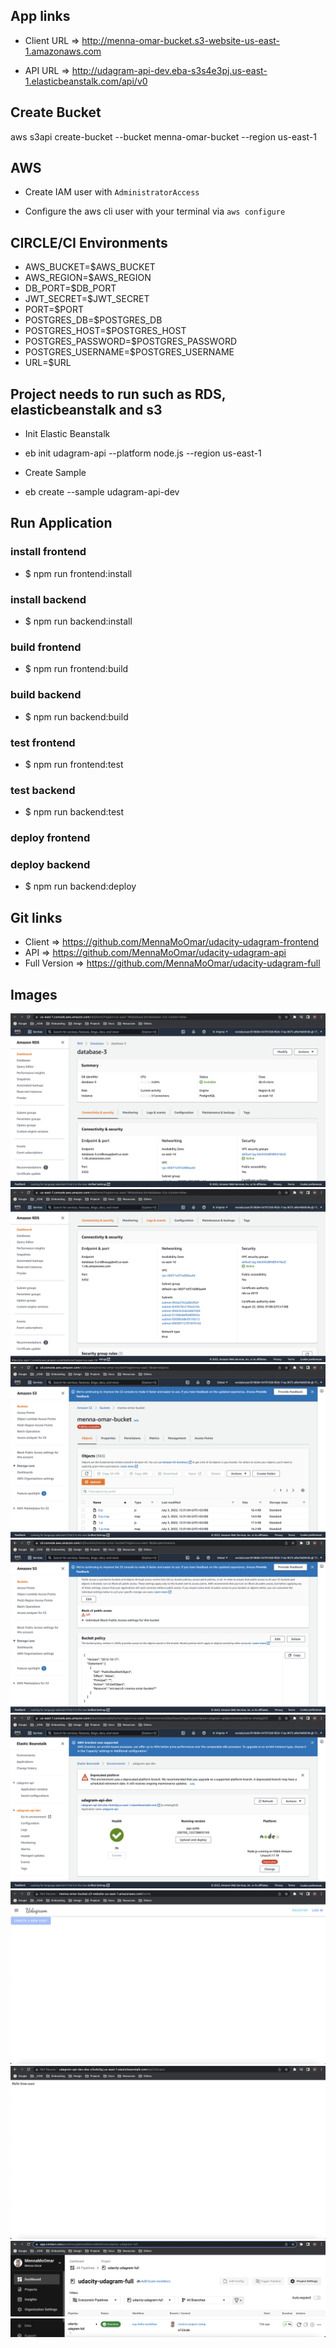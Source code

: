 ## App links

- Client URL => http://menna-omar-bucket.s3-website-us-east-1.amazonaws.com

- API URL => http://udagram-api-dev.eba-s3s4e3pj.us-east-1.elasticbeanstalk.com/api/v0


## Create Bucket
aws s3api create-bucket --bucket menna-omar-bucket --region us-east-1


## AWS
- Create IAM user with `AdministratorAccess`

- Configure the aws cli user with your terminal via `aws configure`

## CIRCLE/CI Environments
- AWS_BUCKET=$AWS_BUCKET
- AWS_REGION=$AWS_REGION
- DB_PORT=$DB_PORT
- JWT_SECRET=$JWT_SECRET
- PORT=$PORT
- POSTGRES_DB=$POSTGRES_DB
- POSTGRES_HOST=$POSTGRES_HOST
- POSTGRES_PASSWORD=$POSTGRES_PASSWORD
- POSTGRES_USERNAME=$POSTGRES_USERNAME
- URL=$URL

## Project needs to run such as RDS, elasticbeanstalk and s3

- Init Elastic Beanstalk
- eb init udagram-api --platform node.js --region us-east-1

- Create Sample
- eb create --sample udagram-api-dev

## Run Application
### install frontend
- $ npm run frontend:install
### install backend
- $ npm run backend:install
### build frontend
- $ npm run frontend:build
### build backend
- $ npm run backend:build
### test frontend
- $ npm run frontend:test
### test backend
- $ npm run backend:test
### deploy frontend
### deploy backend
- $ npm run backend:deploy

## Git links

- Client => https://github.com/MennaMoOmar/udacity-udagram-frontend
- API => https://github.com/MennaMoOmar/udacity-udagram-api
- Full Version => https://github.com/MennaMoOmar/udacity-udagram-full

## Images
![images](./documentation/images/database.png)
![images](./documentation/images/database2.png)
![images](./documentation/images/bucket.png)
![images](./documentation/images/bucket%20policy.png)
![images](./documentation/images/elastic.png)
![images](./documentation/images/deployed-frontend.png)
![images](./documentation/images/deployed-api.png)
![images](./documentation/images/circleci.png)
![images](./documentation/images/circleci2.png)
